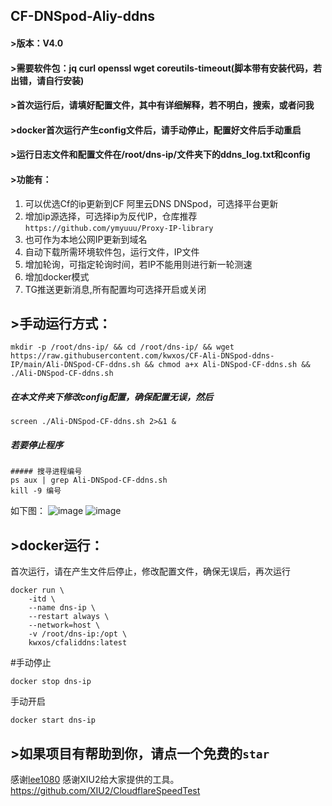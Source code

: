 ## CF-DNSpod-Aliy-ddns
#### >版本：V4.0
#### >需要软件包：jq curl openssl wget coreutils-timeout(脚本带有安装代码，若出错，请自行安装)
#### >首次运行后，请填好配置文件，其中有详细解释，若不明白，搜索，或者问我
#### >docker首次运行产生config文件后，请手动停止，配置好文件后手动重启
#### >运行日志文件和配置文件在/root/dns-ip/文件夹下的ddns_log.txt和config
#### >功能有：
1. 可以优选Cf的ip更新到CF  阿里云DNS  DNSpod，可选择平台更新
2. 增加ip源选择，可选择ip为反代IP，仓库推荐
   `https://github.com/ymyuuu/Proxy-IP-library`
3. 也可作为本地公网IP更新到域名
4. 自动下载所需环境软件包，运行文件，IP文件
5. 增加轮询，可指定轮询时间，若IP不能用则进行新一轮测速
6. 增加docker模式
7. TG推送更新消息,所有配置均可选择开启或关闭
## >手动运行方式：
```
mkdir -p /root/dns-ip/ && cd /root/dns-ip/ && wget https://raw.githubusercontent.com/kwxos/CF-Ali-DNSpod-ddns-IP/main/Ali-DNSpod-CF-ddns.sh && chmod a+x Ali-DNSpod-CF-ddns.sh && ./Ali-DNSpod-CF-ddns.sh
```
##### 在本文件夹下修改config配置，确保配置无误，然后
```
screen ./Ali-DNSpod-CF-ddns.sh 2>&1 &
```
##### 若要停止程序
```
##### 搜寻进程编号
ps aux | grep Ali-DNSpod-CF-ddns.sh
kill -9 编号
```
如下图：
![image](https://github.com/kwxos/CF-Ali-DNSpod-ddns-IP/assets/102129419/3435a585-5a8d-44a7-b32c-9a58b4287880)
![image](https://github.com/kwxos/CF-Ali-DNSpod-ddns-IP/assets/102129419/fd82480e-68d3-4b6e-80ca-26dfd654241d)

## >docker运行：
首次运行，请在产生文件后停止，修改配置文件，确保无误后，再次运行
```
docker run \
    -itd \
    --name dns-ip \
    --restart always \
    --network=host \
    -v /root/dns-ip:/opt \
    kwxos/cfaliddns:latest
```
#手动停止
```
docker stop dns-ip
```
手动开启
```
docker start dns-ip
```
## >如果项目有帮助到你，请点一个免费的`star`
感谢[lee1080](https://github.com/lee1080)
感谢XIU2给大家提供的工具。 https://github.com/XIU2/CloudflareSpeedTest

